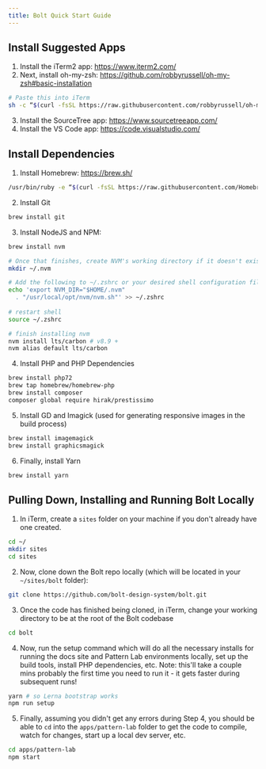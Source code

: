 ```yaml
---
title: Bolt Quick Start Guide
---
```


## Install Suggested Apps

1. Install the iTerm2 app: https://www.iterm2.com/
2. Next, install oh-my-zsh: https://github.com/robbyrussell/oh-my-zsh#basic-installation
```bash
# Paste this into iTerm
sh -c “$(curl -fsSL https://raw.githubusercontent.com/robbyrussell/oh-my-zsh/master/tools/install.sh)”
```
3. Install the SourceTree app: https://www.sourcetreeapp.com/
4. Install the VS Code app: https://code.visualstudio.com/


## Install Dependencies
1. Install Homebrew: https://brew.sh/
```bash
/usr/bin/ruby -e “$(curl -fsSL https://raw.githubusercontent.com/Homebrew/install/master/install)”
```
2. Install Git
```bash
brew install git
```
3. Install NodeJS and NPM:
```bash
brew install nvm

# Once that finishes, create NVM's working directory if it doesn't exist
mkdir ~/.nvm      

# Add the following to ~/.zshrc or your desired shell configuration file:
echo 'export NVM_DIR="$HOME/.nvm"
  . "/usr/local/opt/nvm/nvm.sh"' >> ~/.zshrc
  
# restart shell
source ~/.zshrc

# finish installing nvm
nvm install lts/carbon # v8.9 +
nvm alias default lts/carbon

```
4. Install PHP and PHP Dependencies
```bash
brew install php72
brew tap homebrew/homebrew-php
brew install composer
composer global require hirak/prestissimo
```
5. Install GD and Imagick (used for generating responsive images in the build process)
```bash
brew install imagemagick
brew install graphicsmagick
```
6. Finally, install Yarn
```bash
brew install yarn
```

## Pulling Down, Installing and Running Bolt Locally

1. In iTerm, create a `sites` folder on your machine if you don't already have one created.
```bash
cd ~/
mkdir sites
cd sites
```
2. Now, clone down the Bolt repo locally (which will be located in your `~/sites/bolt` folder):
```bash
git clone https://github.com/bolt-design-system/bolt.git
```
3. Once the code has finished being cloned, in iTerm, change your working directory to be at the root of the Bolt codebase
```bash
cd bolt
```
4. Now, run the setup command which will do all the necessary installs for running the docs site and Pattern Lab environments locally, set up the build tools, install PHP dependencies, etc. Note: this'll take a couple mins probably the first time you need to run it - it gets faster during subsequent runs!
```bash
yarn # so Lerna bootstrap works
npm run setup
```
5. Finally, assuming you didn't get any errors during Step 4, you should be able to `cd` into the `apps/pattern-lab` folder to get the code to compile, watch for changes, start up a local dev server, etc.
```bash
cd apps/pattern-lab
npm start
```
